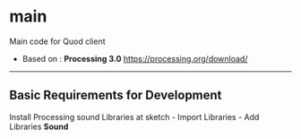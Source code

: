 # main
Main code for Quod client
- Based on : **Processing 3.0** https://processing.org/download/

--------
## Basic Requirements for Development
Install Processing sound Libraries at sketch - Import Libraries - Add Libraries **Sound**
